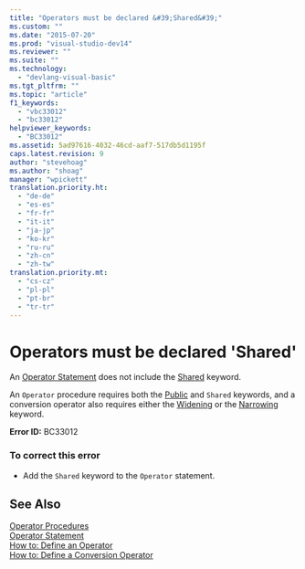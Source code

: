 ```yaml
---
title: "Operators must be declared &#39;Shared&#39;"
ms.custom: ""
ms.date: "2015-07-20"
ms.prod: "visual-studio-dev14"
ms.reviewer: ""
ms.suite: ""
ms.technology: 
  - "devlang-visual-basic"
ms.tgt_pltfrm: ""
ms.topic: "article"
f1_keywords: 
  - "vbc33012"
  - "bc33012"
helpviewer_keywords: 
  - "BC33012"
ms.assetid: 5ad97616-4032-46cd-aaf7-517db5d1195f
caps.latest.revision: 9
author: "stevehoag"
ms.author: "shoag"
manager: "wpickett"
translation.priority.ht: 
  - "de-de"
  - "es-es"
  - "fr-fr"
  - "it-it"
  - "ja-jp"
  - "ko-kr"
  - "ru-ru"
  - "zh-cn"
  - "zh-tw"
translation.priority.mt: 
  - "cs-cz"
  - "pl-pl"
  - "pt-br"
  - "tr-tr"
---
```

# Operators must be declared &#39;Shared&#39;
An [Operator Statement](../../visual-basic\language-reference\statements/operator-statement.md) does not include the [Shared](../../visual-basic\language-reference\modifiers/shared.md) keyword.  
  
 An `Operator` procedure requires both the [Public](../../visual-basic\language-reference\modifiers/public.md) and `Shared` keywords, and a conversion operator also requires either the [Widening](../../visual-basic\language-reference\modifiers/widening.md) or the [Narrowing](../../visual-basic\language-reference\modifiers/narrowing.md) keyword.  
  
 **Error ID:** BC33012  
  
### To correct this error  
  
-   Add the `Shared` keyword to the `Operator` statement.  
  
## See Also  
 [Operator Procedures](../../visual-basic\language-reference\procedures/operator-procedures.md)   
 [Operator Statement](../../visual-basic\language-reference\statements/operator-statement.md)   
 [How to: Define an Operator](../../visual-basic\language-reference\procedures/how-to-define-an-operator.md)   
 [How to: Define a Conversion Operator](../../visual-basic\language-reference\procedures/how-to-define-a-conversion-operator.md)